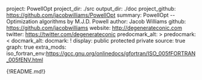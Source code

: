 project: PowellOpt
project_dir: ./src
output_dir: ./doc
project_github: https://github.com/jacobwilliams/PowellOpt
summary: PowellOpt -- Optimization algorithms by M.J.D. Powell
author: Jacob Williams
github: https://github.com/jacobwilliams
website: http://degenerateconic.com
twitter: https://twitter.com/degenerateconic
predocmark_alt: >
predocmark: <
docmark_alt:
docmark: !
display: public
         protected
         private
source: true
graph: true
extra_mods: iso_fortran_env:https://gcc.gnu.org/onlinedocs/gfortran/ISO_005fFORTRAN_005fENV.html

{!README.md!}